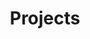 ---
layout: projects
title: Projects
show_collection: projects
description: >
  All the projects I've done so far.
no_groups: true
---